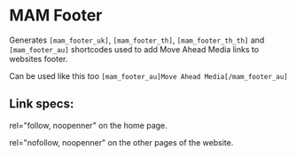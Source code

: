 # MAM Footer

Generates `[mam_footer_uk]`, `[mam_footer_th]`, `[mam_footer_th_th]` and `[mam_footer_au]` shortcodes used to add Move Ahead Media links to websites footer.

Can be used like this too `[mam_footer_au]Move Ahead Media[/mam_footer_au]`


## Link specs:

rel="follow, noopenner" on the home page.

rel="nofollow, noopenner" on the other pages of the website.
